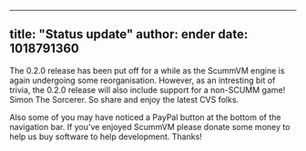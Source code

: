 
---
title: "Status update"
author: ender
date: 1018791360
---

The 0.2.0 release has been put off for a while as the ScummVM engine is again undergoing some reorganisation. However, as an intresting bit of trivia, the 0.2.0 release will also include support for a non-SCUMM game! Simon The Sorcerer. So share and enjoy the latest CVS folks.  
  
Also some of you may have noticed a PayPal button at the bottom of the navigation bar. If you've enjoyed ScummVM please donate some money to help us buy software to help development. Thanks!
